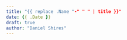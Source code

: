 ```yaml
---
title: "{{ replace .Name "-" " " | title }}"
date: {{ .Date }}
draft: true
author: "Daniel Shires"
---
```


